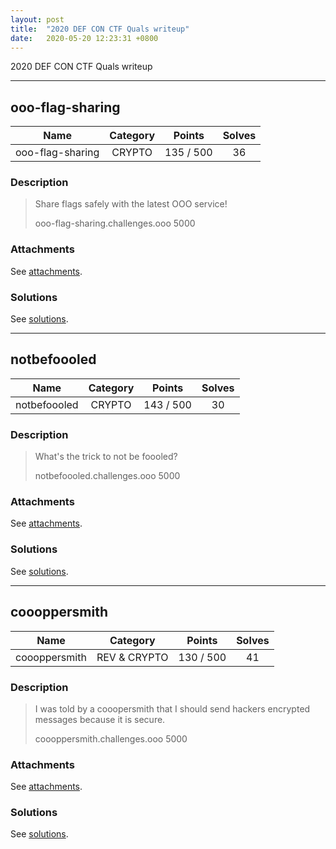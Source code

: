 ```yaml
---
layout: post
title:  "2020 DEF CON CTF Quals writeup"
date:   2020-05-20 12:23:31 +0800
---
```


2020 DEF CON CTF Quals writeup

***

## ooo-flag-sharing

|  Name  |  Category  |  Points  |  Solves  |
| :----: | :----: | :----: | :----: |
|  ooo-flag-sharing  |  CRYPTO  |  135 / 500  |  36  |

### Description
> Share flags safely with the latest OOO service!
> 
> ooo-flag-sharing.challenges.ooo 5000

### Attachments
See [attachments](https://github.com/roadicing/ctf-writeups/tree/main/2020/defconctf-quals/ooo-flag-sharing/attachments).

### Solutions
See [solutions](https://github.com/roadicing/ctf-writeups/tree/main/2020/defconctf-quals/ooo-flag-sharing/solutions).

***

## notbefoooled

|  Name  |  Category  |  Points  |  Solves  |
| :----: | :----: | :----: | :----: |
|  notbefoooled  |  CRYPTO  |  143 / 500  |  30  |

### Description
> What's the trick to not be foooled?
> 
> notbefoooled.challenges.ooo 5000

### Attachments
See [attachments](https://github.com/roadicing/ctf-writeups/tree/main/2020/defconctf-quals/notbefoooled/attachments).

### Solutions
See [solutions](https://github.com/roadicing/ctf-writeups/tree/main/2020/defconctf-quals/notbefoooled/solutions).

***

## coooppersmith

|  Name  |  Category  |  Points  |  Solves  |
| :----: | :----: | :----: | :----: |
|  coooppersmith  |  REV & CRYPTO  |  130 / 500  |  41  |

### Description
> I was told by a cooopersmith that I should send hackers encrypted messages because it is secure.
> 
> coooppersmith.challenges.ooo 5000

### Attachments
See [attachments](https://github.com/roadicing/ctf-writeups/tree/main/2020/defconctf-quals/coooppersmith/attachments).

### Solutions
See [solutions](https://github.com/roadicing/ctf-writeups/tree/main/2020/defconctf-quals/coooppersmith/solutions).
